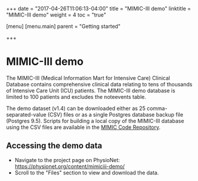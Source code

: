+++
date = "2017-04-26T11:06:13-04:00"
title = "MIMIC-III demo"
linktitle = "MIMIC-III demo"
weight = 4
toc = "true"

[menu]
  [menu.main]
    parent = "Getting started"

+++

# MIMIC-III demo

The MIMIC-III (Medical Information Mart for Intensive Care) Clinical Database contains comprehensive clinical data relating to tens of thousands of Intensive Care Unit (ICU) patients. The MIMIC-III demo database is limited to 100 patients and excludes the noteevents table.

The demo dataset (v1.4) can be downloaded either as 25 comma-separated-value (CSV) files or as a single Postgres database backup file (Postgres 9.5). Scripts for building a local copy of the MIMIC-III database using the CSV files are available in the [MIMIC Code Repository](https://github.com/MIT-LCP/mimic-code).

## Accessing the demo data

- Navigate to the project page on PhysioNet: https://physionet.org/content/mimiciii-demo/
- Scroll to the "Files" section to view and download the data.


